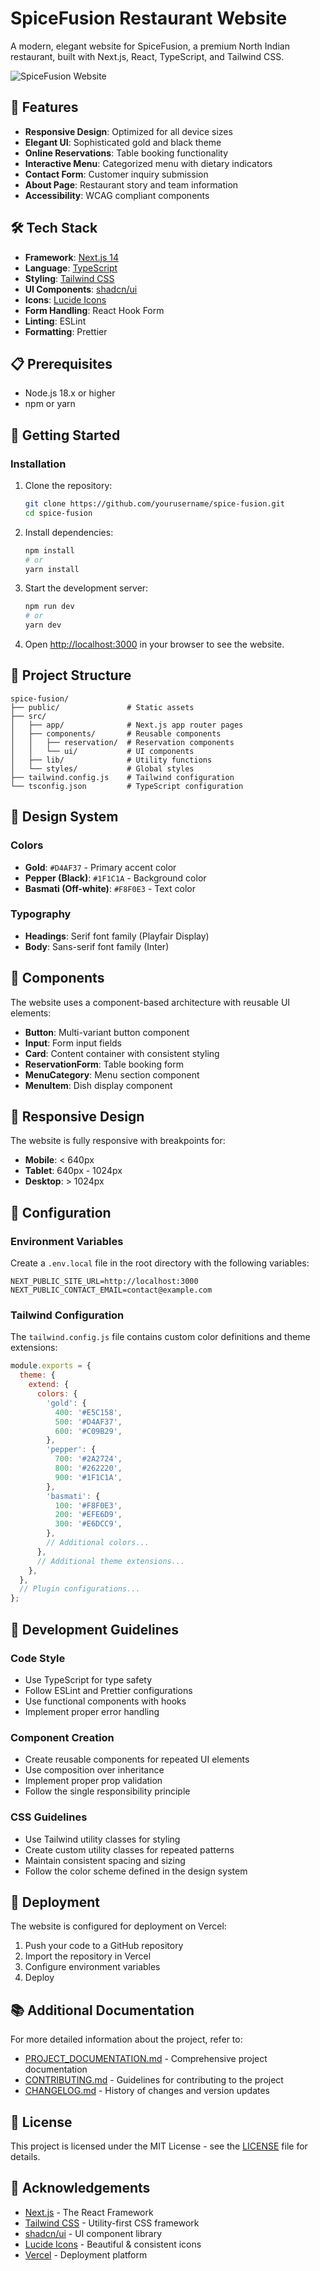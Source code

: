 # SpiceFusion Restaurant Website

A modern, elegant website for SpiceFusion, a premium North Indian restaurant, built with Next.js, React, TypeScript, and Tailwind CSS.

![SpiceFusion Website](public/images/website-preview.jpg)

## 🚀 Features

- **Responsive Design**: Optimized for all device sizes
- **Elegant UI**: Sophisticated gold and black theme
- **Online Reservations**: Table booking functionality
- **Interactive Menu**: Categorized menu with dietary indicators
- **Contact Form**: Customer inquiry submission
- **About Page**: Restaurant story and team information
- **Accessibility**: WCAG compliant components

## 🛠️ Tech Stack

- **Framework**: [Next.js 14](https://nextjs.org/)
- **Language**: [TypeScript](https://www.typescriptlang.org/)
- **Styling**: [Tailwind CSS](https://tailwindcss.com/)
- **UI Components**: [shadcn/ui](https://ui.shadcn.com/)
- **Icons**: [Lucide Icons](https://lucide.dev/)
- **Form Handling**: React Hook Form
- **Linting**: ESLint
- **Formatting**: Prettier

## 📋 Prerequisites

- Node.js 18.x or higher
- npm or yarn

## 🚀 Getting Started

### Installation

1. Clone the repository:
   ```bash
   git clone https://github.com/yourusername/spice-fusion.git
   cd spice-fusion
   ```

2. Install dependencies:
   ```bash
   npm install
   # or
   yarn install
   ```

3. Start the development server:
   ```bash
   npm run dev
   # or
   yarn dev
   ```

4. Open [http://localhost:3000](http://localhost:3000) in your browser to see the website.

## 📁 Project Structure

```
spice-fusion/
├── public/               # Static assets
├── src/
│   ├── app/              # Next.js app router pages
│   ├── components/       # Reusable components
│   │   ├── reservation/  # Reservation components
│   │   └── ui/           # UI components
│   ├── lib/              # Utility functions
│   └── styles/           # Global styles
├── tailwind.config.js    # Tailwind configuration
└── tsconfig.json         # TypeScript configuration
```

## 🎨 Design System

### Colors

- **Gold**: `#D4AF37` - Primary accent color
- **Pepper (Black)**: `#1F1C1A` - Background color
- **Basmati (Off-white)**: `#F8F0E3` - Text color

### Typography

- **Headings**: Serif font family (Playfair Display)
- **Body**: Sans-serif font family (Inter)

## 🧩 Components

The website uses a component-based architecture with reusable UI elements:

- **Button**: Multi-variant button component
- **Input**: Form input fields
- **Card**: Content container with consistent styling
- **ReservationForm**: Table booking form
- **MenuCategory**: Menu section component
- **MenuItem**: Dish display component

## 📱 Responsive Design

The website is fully responsive with breakpoints for:

- **Mobile**: < 640px
- **Tablet**: 640px - 1024px
- **Desktop**: > 1024px

## 🔧 Configuration

### Environment Variables

Create a `.env.local` file in the root directory with the following variables:

```
NEXT_PUBLIC_SITE_URL=http://localhost:3000
NEXT_PUBLIC_CONTACT_EMAIL=contact@example.com
```

### Tailwind Configuration

The `tailwind.config.js` file contains custom color definitions and theme extensions:

```javascript
module.exports = {
  theme: {
    extend: {
      colors: {
        'gold': {
          400: '#E5C158',
          500: '#D4AF37',
          600: '#C09B29',
        },
        'pepper': {
          700: '#2A2724',
          800: '#262220',
          900: '#1F1C1A',
        },
        'basmati': {
          100: '#F8F0E3',
          200: '#EFE6D9',
          300: '#E6DCC9',
        },
        // Additional colors...
      },
      // Additional theme extensions...
    },
  },
  // Plugin configurations...
};
```

## 📝 Development Guidelines

### Code Style

- Use TypeScript for type safety
- Follow ESLint and Prettier configurations
- Use functional components with hooks
- Implement proper error handling

### Component Creation

- Create reusable components for repeated UI elements
- Use composition over inheritance
- Implement proper prop validation
- Follow the single responsibility principle

### CSS Guidelines

- Use Tailwind utility classes for styling
- Create custom utility classes for repeated patterns
- Maintain consistent spacing and sizing
- Follow the color scheme defined in the design system

## 🚢 Deployment

The website is configured for deployment on Vercel:

1. Push your code to a GitHub repository
2. Import the repository in Vercel
3. Configure environment variables
4. Deploy

## 📚 Additional Documentation

For more detailed information about the project, refer to:

- [PROJECT_DOCUMENTATION.md](./PROJECT_DOCUMENTATION.md) - Comprehensive project documentation
- [CONTRIBUTING.md](./CONTRIBUTING.md) - Guidelines for contributing to the project
- [CHANGELOG.md](./CHANGELOG.md) - History of changes and version updates

## 📄 License

This project is licensed under the MIT License - see the [LICENSE](LICENSE) file for details.

## 🙏 Acknowledgements

- [Next.js](https://nextjs.org/) - The React Framework
- [Tailwind CSS](https://tailwindcss.com/) - Utility-first CSS framework
- [shadcn/ui](https://ui.shadcn.com/) - UI component library
- [Lucide Icons](https://lucide.dev/) - Beautiful & consistent icons
- [Vercel](https://vercel.com/) - Deployment platform